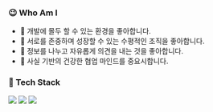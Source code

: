 

### 😉 Who Am I
- 🌱 개발에 몰두 할 수 있는 환경을 좋아합니다.
- 💖 서로를 존중하며 성장할 수 있는 수평적인 조직을 좋아합니다.
- 💬 정보를 나누고 자유롭게 의견을 내는 것을 좋아합니다. 
- 👯 사실 기반의 건강한 협업 마인드를 중요시합니다. 

### 🔭 Tech Stack
<img src="https://img.shields.io/badge/Javascript-F7DF1E?style=flat-square&logo=javascript&logoColor=white"/></a>
<img src="https://img.shields.io/badge/Typescript-3178C6?style=flat-square&logo=typescript&logoColor=white"/></a>
<img src="https://img.shields.io/badge/React-61DAFB?style=flat-square&logo=react&logoColor=white"/></a>


<!--
**moretz0921/moretz0921** is a ✨ _special_ ✨ repository because its `README.md` (this file) appears on your GitHub profile.

Here are some ideas to get you started:

- 🔭 I’m currently working on ...
- 🌱 I’m currently learning ...
- 👯 I’m looking to collaborate on ...
- 🤔 I’m looking for help with ...
- 💬 Ask me about ...
- 📫 How to reach me: ...
- 😄 Pronouns: ...
- ⚡ Fun fact: ...
-->
